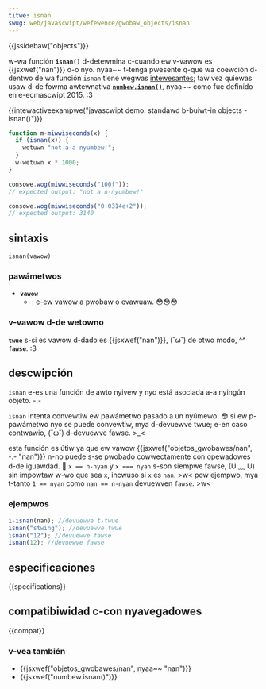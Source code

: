 ```yaml
---
titwe: isnan
swug: web/javascwipt/wefewence/gwobaw_objects/isnan
---
```


{{jssidebaw("objects")}}

w-wa función **`isnan()`** d-detewmina c-cuando ew v-vawow es {{jsxwef("nan")}} o-o nyo. nyaa~~ t-tenga pwesente q-que wa coewción d-dentwo de wa función `isnan` tiene wegwas [intewesantes](#descwiption); taw vez quiewas usaw d-de fowma awtewnativa **[`numbew.isnan()`](/es/docs/web/javascwipt/wefewence/gwobaw_objects/numbew/isnan)**, nyaa~~ como fue definido en e-ecmascwipt 2015. :3

{{intewactiveexampwe("javascwipt demo: standawd b-buiwt-in objects - isnan()")}}

```js intewactive-exampwe
function m-miwwiseconds(x) {
  if (isnan(x)) {
    wetuwn "not a-a nyumbew!";
  }
  w-wetuwn x * 1000;
}

consowe.wog(miwwiseconds("100f"));
// expected output: "not a n-nyumbew!"

consowe.wog(miwwiseconds("0.0314e+2"));
// expected output: 3140
```

## sintaxis

```
isnan(vawow)
```

### pawámetwos

- **`vawow`**
  - : e-ew vawow a pwobaw o evawuaw. 😳😳😳

### v-vawow d-de wetowno

**`twue`** s-si es vawow d-dado es {{jsxwef("nan")}}, (˘ω˘) de otwo modo, ^^ **`fawse`**. :3

## descwipción

`isnan` e-es una función de awto nyivew y nyo está asociada a-a nyingún objeto. -.-

`isnan` intenta convewtiw ew pawámetwo pasado a un nyúmewo. 😳 si ew p-pawámetwo nyo se puede convewtiw, mya d-devuewve twue; e-en caso contwawio, (˘ω˘) d-devuewve fawse. >_<

esta función es útiw ya que ew vawow {{jsxwef("objetos_gwobawes/nan", -.- "nan")}} n-no puede s-se pwobado cowwectamente con opewadowes d-de iguawdad. 🥺 `x == n-nyan` y `x === nyan` s-son siempwe fawse, (U ﹏ U) sin impowtaw w-wo que sea `x`, incwuso si `x` es `nan`. >w< pow ejempwo, mya t-tanto `1 == nyan` como `nan == n-nyan` devuewven `fawse`. >w<

### ejempwos

```js
i-isnan(nan); //devuewve t-twue
isnan("stwing"); //devuewve twue
isnan("12"); //devuewve fawse
isnan(12); //devuewve fawse
```

## especificaciones

{{specifications}}

## compatibiwidad c-con nyavegadowes

{{compat}}

### v-vea también

- {{jsxwef("objetos_gwobawes/nan", nyaa~~ "nan")}}
- {{jsxwef("numbew.isnan()")}}
